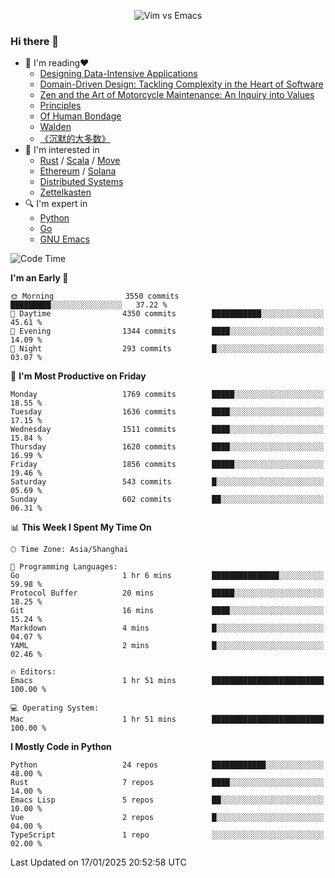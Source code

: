 <p align="center">
    <img src="https://gist.githubusercontent.com/coldnight/e696baffb094e71c96cb302118878eae/raw/40ea5053a6f66cc65f90f437e4173497da225958/banner.gif" alt="Vim vs Emacs" />
</p>

### Hi there 👋

- 📖 I'm reading❤️
    + [Designing Data-Intensive Applications](https://www.oreilly.com/library/view/designing-data-intensive-applications/9781491903063/)
    + [Domain-Driven Design: Tackling Complexity in the Heart of Software](https://www.dddcommunity.org/book/evans_2003/)
    + [Zen and the Art of Motorcycle Maintenance: An Inquiry into Values](https://en.wikipedia.org/wiki/Zen_and_the_Art_of_Motorcycle_Maintenance)
    + [Principles](https://www.principles.com/)
    + [Of Human Bondage](https://en.wikipedia.org/wiki/Of_Human_Bondage)
    + [Walden](https://en.wikipedia.org/wiki/Walden)
    + [《沉默的大多数》](https://en.wikipedia.org/wiki/Silent_majority)
- 🌱 I'm interested in
    + [Rust](https://www.rust-lang.org/) / [Scala](https://www.scala-lang.org/) / [Move](https://github.com/move-language/move/)
    + [Ethereum](https://ethereum.org/en/) / [Solana](https://solana.com/)
	+ [Distributed Systems](https://www.linuxzen.com/notes/topics/20200320174417_%E5%88%86%E5%B8%83%E5%BC%8F/)
	+ [Zettelkasten](https://www.linuxzen.com/notes/notes/20220120080920-slip_box/)
- 🔍 I'm expert in
    + [Python](https://www.python.org/)
    + [Go](https://go.dev/)
    + [GNU Emacs](https://www.gnu.org/software/emacs/)

<!--START_SECTION:waka-->
![Code Time](http://img.shields.io/badge/Code%20Time-3%2C210%20hrs%209%20mins-blue)

**I'm an Early 🐤** 

```text
🌞 Morning                3550 commits        █████████░░░░░░░░░░░░░░░░   37.22 % 
🌆 Daytime                4350 commits        ███████████░░░░░░░░░░░░░░   45.61 % 
🌃 Evening                1344 commits        ████░░░░░░░░░░░░░░░░░░░░░   14.09 % 
🌙 Night                  293 commits         █░░░░░░░░░░░░░░░░░░░░░░░░   03.07 % 
```
📅 **I'm Most Productive on Friday** 

```text
Monday                   1769 commits        █████░░░░░░░░░░░░░░░░░░░░   18.55 % 
Tuesday                  1636 commits        ████░░░░░░░░░░░░░░░░░░░░░   17.15 % 
Wednesday                1511 commits        ████░░░░░░░░░░░░░░░░░░░░░   15.84 % 
Thursday                 1620 commits        ████░░░░░░░░░░░░░░░░░░░░░   16.99 % 
Friday                   1856 commits        █████░░░░░░░░░░░░░░░░░░░░   19.46 % 
Saturday                 543 commits         █░░░░░░░░░░░░░░░░░░░░░░░░   05.69 % 
Sunday                   602 commits         ██░░░░░░░░░░░░░░░░░░░░░░░   06.31 % 
```


📊 **This Week I Spent My Time On** 

```text
🕑︎ Time Zone: Asia/Shanghai

💬 Programming Languages: 
Go                       1 hr 6 mins         ███████████████░░░░░░░░░░   59.98 % 
Protocol Buffer          20 mins             █████░░░░░░░░░░░░░░░░░░░░   18.25 % 
Git                      16 mins             ████░░░░░░░░░░░░░░░░░░░░░   15.24 % 
Markdown                 4 mins              █░░░░░░░░░░░░░░░░░░░░░░░░   04.07 % 
YAML                     2 mins              █░░░░░░░░░░░░░░░░░░░░░░░░   02.46 % 

🔥 Editors: 
Emacs                    1 hr 51 mins        █████████████████████████   100.00 % 

💻 Operating System: 
Mac                      1 hr 51 mins        █████████████████████████   100.00 % 
```

**I Mostly Code in Python** 

```text
Python                   24 repos            ████████████░░░░░░░░░░░░░   48.00 % 
Rust                     7 repos             ████░░░░░░░░░░░░░░░░░░░░░   14.00 % 
Emacs Lisp               5 repos             ██░░░░░░░░░░░░░░░░░░░░░░░   10.00 % 
Vue                      2 repos             █░░░░░░░░░░░░░░░░░░░░░░░░   04.00 % 
TypeScript               1 repo              ░░░░░░░░░░░░░░░░░░░░░░░░░   02.00 % 
```




 Last Updated on 17/01/2025 20:52:58 UTC
<!--END_SECTION:waka-->
